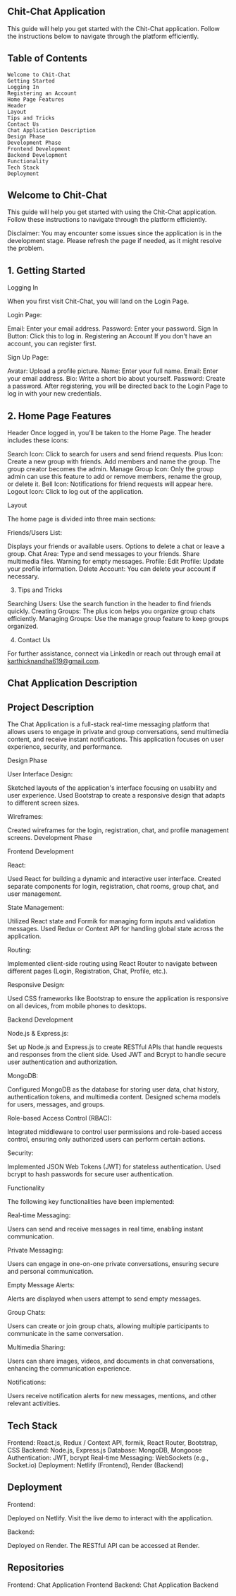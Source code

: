 ## Chit-Chat Application

This guide will help you get started with the Chit-Chat application. Follow the instructions below to navigate through the platform efficiently.

## Table of Contents

    Welcome to Chit-Chat
    Getting Started
    Logging In
    Registering an Account
    Home Page Features
    Header
    Layout
    Tips and Tricks
    Contact Us
    Chat Application Description
    Design Phase
    Development Phase
    Frontend Development
    Backend Development
    Functionality
    Tech Stack
    Deployment

## Welcome to Chit-Chat

This guide will help you get started with using the Chit-Chat application. Follow these instructions to navigate through the platform efficiently.

Disclaimer: You may encounter some issues since the application is in the development stage. Please refresh the page if needed, as it might resolve the problem.

## 1. Getting Started

Logging In

When you first visit Chit-Chat, you will land on the Login Page.

Login Page:

Email: Enter your email address.
Password: Enter your password.
Sign In Button: Click this to log in.
Registering an Account
If you don’t have an account, you can register first.

Sign Up Page:

Avatar: Upload a profile picture.
Name: Enter your full name.
Email: Enter your email address.
Bio: Write a short bio about yourself.
Password: Create a password.
After registering, you will be directed back to the Login Page to log in with your new credentials.

## 2. Home Page Features

Header
Once logged in, you’ll be taken to the Home Page. The header includes these icons:

Search Icon: Click to search for users and send friend requests.
Plus Icon: Create a new group with friends. Add members and name the group. The group creator becomes the admin.
Manage Group Icon: Only the group admin can use this feature to add or remove members, rename the group, or delete it.
Bell Icon: Notifications for friend requests will appear here.
Logout Icon: Click to log out of the application.

Layout

The home page is divided into three main sections:

Friends/Users List:

Displays your friends or available users.
Options to delete a chat or leave a group.
Chat Area:
Type and send messages to your friends.
Share multimedia files.
Warning for empty messages.
Profile:
Edit Profile: Update your profile information.
Delete Account: You can delete your account if necessary.

3. Tips and Tricks

Searching Users: Use the search function in the header to find friends quickly.
Creating Groups: The plus icon helps you organize group chats efficiently.
Managing Groups: Use the manage group feature to keep groups organized.

4. Contact Us

For further assistance, connect via LinkedIn or reach out through email at karthicknandha619@gmail.com.

## Chat Application Description

## Project Description

The Chat Application is a full-stack real-time messaging platform that allows users to engage in private and group conversations, send multimedia content, and receive instant notifications. This application focuses on user experience, security, and performance.

Design Phase

User Interface Design:

Sketched layouts of the application's interface focusing on usability and user experience.
Used Bootstrap to create a responsive design that adapts to different screen sizes.

Wireframes:

Created wireframes for the login, registration, chat, and profile management screens.
Development Phase

Frontend Development

React:

Used React for building a dynamic and interactive user interface.
Created separate components for login, registration, chat rooms, group chat, and user management.

State Management:

Utilized React state and Formik for managing form inputs and validation messages.
Used Redux or Context API for handling global state across the application.

Routing:

Implemented client-side routing using React Router to navigate between different pages (Login, Registration, Chat, Profile, etc.).

Responsive Design:

Used CSS frameworks like Bootstrap to ensure the application is responsive on all devices, from mobile phones to desktops.

Backend Development

Node.js & Express.js:

Set up Node.js and Express.js to create RESTful APIs that handle requests and responses from the client side.
Used JWT and Bcrypt to handle secure user authentication and authorization.

MongoDB:

Configured MongoDB as the database for storing user data, chat history, authentication tokens, and multimedia content.
Designed schema models for users, messages, and groups.

Role-based Access Control (RBAC):

Integrated middleware to control user permissions and role-based access control, ensuring only authorized users can perform certain actions.

Security:

Implemented JSON Web Tokens (JWT) for stateless authentication.
Used bcrypt to hash passwords for secure user authentication.

Functionality

The following key functionalities have been implemented:

Real-time Messaging:

Users can send and receive messages in real time, enabling instant communication.

Private Messaging:

Users can engage in one-on-one private conversations, ensuring secure and personal communication.

Empty Message Alerts:

Alerts are displayed when users attempt to send empty messages.

Group Chats:

Users can create or join group chats, allowing multiple participants to communicate in the same conversation.

Multimedia Sharing:

Users can share images, videos, and documents in chat conversations, enhancing the communication experience.

Notifications:

Users receive notification alerts for new messages, mentions, and other relevant activities.

## Tech Stack

Frontend: React.js, Redux / Context API, formik, React Router, Bootstrap, CSS
Backend: Node.js, Express.js
Database: MongoDB, Mongoose
Authentication: JWT, bcrypt
Real-time Messaging: WebSockets (e.g., Socket.io)
Deployment: Netlify (Frontend), Render (Backend)

## Deployment

Frontend:

Deployed on Netlify. Visit the live demo to interact with the application.

Backend:

Deployed on Render. The RESTful API can be accessed at Render.

## Repositories

Frontend: Chat Application Frontend
Backend: Chat Application Backend
